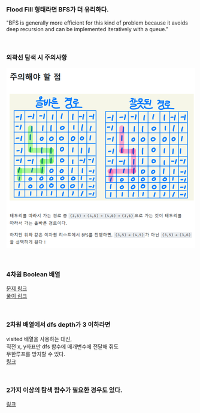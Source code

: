 

### Flood Fill 형태라면 BFS가 더 유리하다.
"BFS is generally more efficient for this kind of problem because it avoids deep recursion and can be implemented iteratively with a queue."

<br>

### 외곽선 탐색 시 주의사항
![BFS OUTLINE](https://github.com/AtomicLiquors/Algorithm_Practice/blob/main/simulation/BFS_OUTLINE.PNG)

<br>

### 4차원 Boolean 배열
[문제 링크](https://www.acmicpc.net/problem/13460)  
[풀이 링크](https://minhamina.tistory.com/191)  

<br>

### 2차원 배열에서 dfs depth가 3 이하라면
visited 배열을 사용하는 대신,  
직전 x, y좌표만 dfs 함수에 매개변수에 전달해 줘도  
무한루프를 방지할 수 있다.  
[링크](https://velog.io/@christer10/%EC%95%8C%EA%B3%A0%EB%A6%AC%EC%A6%98-%EB%B0%B1%EC%A4%80-14500-%ED%85%8C%ED%8A%B8%EB%A1%9C%EB%AF%B8%EB%85%B8)

<br>

### 2가지 이상의 탐색 함수가 필요한 경우도 있다.
[링크](https://velog.io/@christer10/%EC%95%8C%EA%B3%A0%EB%A6%AC%EC%A6%98-%EB%B0%B1%EC%A4%80-14500-%ED%85%8C%ED%8A%B8%EB%A1%9C%EB%AF%B8%EB%85%B8)
